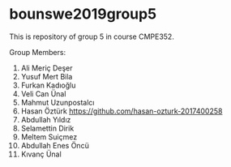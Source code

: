 # bounswe2019group5

This is repository of group 5 in course CMPE352.

Group Members:

1) Ali Meriç Deşer
2) Yusuf Mert Bila
3) Furkan Kadıoğlu
4) Veli Can Ünal
5) Mahmut Uzunpostalcı
6) Hasan Öztürk  https://github.com/hasan-ozturk-2017400258
7) Abdullah Yıldız
8) Selamettin Dirik
9) Meltem Suiçmez
10) Abdullah Enes Öncü
11) Kıvanç Ünal

